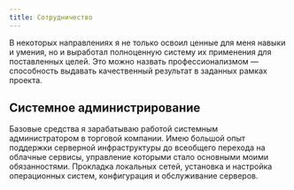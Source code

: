 ```yaml
---
title: Сотрудничество
---
```


В некоторых направлениях я не только освоил ценные для меня навыки и умения, но и выработал полноценную систему их применения для поставленных целей. Это можно назвать профессионализмом — способность выдавать качественный результат в заданных рамках проекта.

## Системное администрирование

Базовые средства я зарабатываю работой системным администратором в торговой компании. Имею большой опыт поддержки серверной инфраструктуры до всеобщего перехода на облачные сервисы, управление которыми стало основными моими обязанностями. Прокладка локальных сетей, установка и настройка операционных систем, конфигурация и обслуживание серверов. 

<my-areas :areas="$site.customData.pages?.collab"/>

